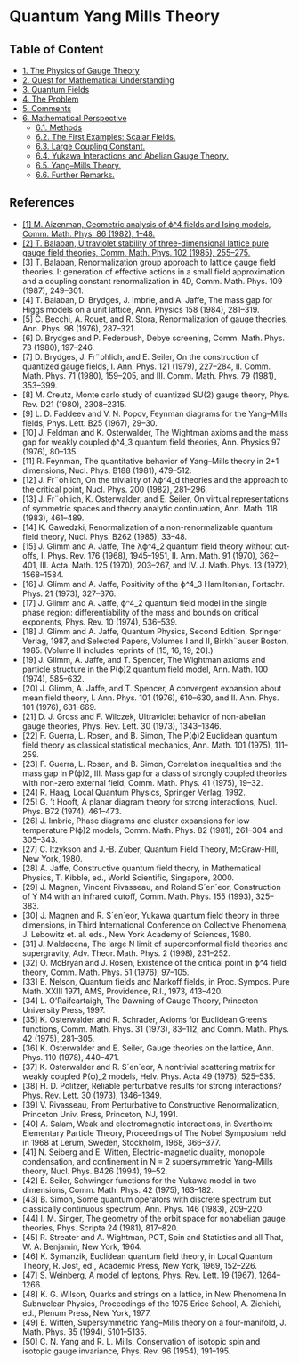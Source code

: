 # Quantum Yang Mills Theory

## Table of Content

- [1. The Physics of Gauge Theory]()
- [2. Quest for Mathematical Understanding]()
- [3. Quantum Fields]()
- [4. The Problem]()
- [5. Comments]()
- [6. Mathematical Perspective]()
  - [6.1. Methods]()
  - [6.2. The First Examples: Scalar Fields.]()
  - [6.3. Large Coupling Constant.]()
  - [6.4. Yukawa Interactions and Abelian Gauge Theory.]()
  - [6.5. Yang–Mills Theory.]()
  - [6.6. Further Remarks.]()
 
 ## References
 
- [[1] M. Aizenman, Geometric analysis of ϕ^4 fields and Ising models, Comm. Math. Phys. 86 (1982), 1–48.](https://github.com/anonymousr007/quantum-yang-mills-theory/blob/main/References/1103921614.pdf)
- [[2] T. Balaban, Ultraviolet stability of three-dimensional lattice pure gauge field theories, Comm. Math. Phys. 102 (1985), 255–275.](https://github.com/anonymousr007/quantum-yang-mills-theory/blob/main/References/1104114382.pdf)
- [3] T. Balaban, Renormalization group approach to lattice gauge field theories. I: generation of effective actions in a small field approximation and a coupling constant renormalization in 4D, Comm. Math. Phys. 109 (1987), 249–301.
- [4] T. Balaban, D. Brydges, J. Imbrie, and A. Jaffe, The mass gap for Higgs models on a unit lattice, Ann. Physics 158 (1984), 281–319.
- [5] C. Becchi, A. Rouet, and R. Stora, Renormalization of gauge theories, Ann. Phys. 98 (1976), 287–321.
- [6] D. Brydges and P. Federbush, Debye screening, Comm. Math. Phys. 73 (1980), 197–246.
- [7] D. Brydges, J. Fr¨ohlich, and E. Seiler, On the construction of quantized gauge fields, I. Ann. Phys. 121 (1979), 227–284, II. Comm. Math. Phys. 71 (1980), 159–205, and III. Comm. Math. Phys. 79 (1981), 353–399.
- [8] M. Creutz, Monte carlo study of quantized SU(2) gauge theory, Phys. Rev. D21 (1980), 2308–2315.
- [9] L. D. Faddeev and V. N. Popov, Feynman diagrams for the Yang–Mills fields, Phys. Lett. B25 (1967), 29–30.
- [10] J. Feldman and K. Osterwalder, The Wightman axioms and the mass gap for weakly coupled ϕ^4_3 quantum field theories, Ann. Physics 97 (1976), 80–135.
- [11] R. Feynman, The quantitative behavior of Yang–Mills theory in 2+1 dimensions, Nucl. Phys. B188 (1981), 479–512.
- [12] J. Fr¨ohlich, On the triviality of λϕ^4_d theories and the approach to the critical point, Nucl. Phys. 200 (1982), 281–296.
- [13] J. Fr¨ohlich, K. Osterwalder, and E. Seiler, On virtual representations of symmetric spaces and theory analytic continuation, Ann. Math. 118 (1983), 461–489.
- [14] K. Gawedzki, Renormalization of a non-renormalizable quantum field theory, Nucl. Phys. B262 (1985), 33–48.
- [15] J. Glimm and A. Jaffe, The λϕ^4_2 quantum field theory without cut-offs, I. Phys. Rev. 176 (1968), 1945–1951, II. Ann. Math. 91 (1970), 362–401, III. Acta. Math. 125 (1970), 203–267, and IV. J. Math. Phys. 13 (1972), 1568–1584.
- [16] J. Glimm and A. Jaffe, Positivity of the ϕ^4_3 Hamiltonian, Fortschr. Phys. 21 (1973), 327–376.
- [17] J. Glimm and A. Jaffe, ϕ^4_2 quantum field model in the single phase region: differentiability of the mass and bounds on critical exponents, Phys. Rev. 10 (1974), 536–539.
- [18] J. Glimm and A. Jaffe, Quantum Physics, Second Edition, Springer Verlag, 1987, and Selected Papers, Volumes I and II, Birkh¨auser Boston, 1985. (Volume II includes reprints of [15, 16, 19, 20].)
- [19] J. Glimm, A. Jaffe, and T. Spencer, The Wightman axioms and particle structure in the P(ϕ)2 quantum field model, Ann. Math. 100 (1974), 585–632.
- [20] J. Glimm, A. Jaffe, and T. Spencer, A convergent expansion about mean field theory, I. Ann. Phys. 101 (1976), 610–630, and II. Ann. Phys. 101 (1976), 631–669.
- [21] D. J. Gross and F. Wilczek, Ultraviolet behavior of non-abelian gauge theories, Phys. Rev. Lett. 30 (1973), 1343–1346.
- [22] F. Guerra, L. Rosen, and B. Simon, The P(ϕ)2 Euclidean quantum field theory as classical statistical mechanics, Ann. Math. 101 (1975), 111–259.
- [23] F. Guerra, L. Rosen, and B. Simon, Correlation inequalities and the mass gap in P(ϕ)2, III. Mass gap for a class of strongly coupled theories with non-zero external field, Comm. Math. Phys. 41 (1975), 19–32.
- [24] R. Haag, Local Quantum Physics, Springer Verlag, 1992.
- [25] G. ’t Hooft, A planar diagram theory for strong interactions, Nucl. Phys. B72 (1974), 461–473.
- [26] J. Imbrie, Phase diagrams and cluster expansions for low temperature P(ϕ)2 models, Comm. Math. Phys. 82 (1981), 261–304 and 305–343.
- [27] C. Itzykson and J.-B. Zuber, Quantum Field Theory, McGraw-Hill, New York, 1980.
- [28] A. Jaffe, Constructive quantum field theory, in Mathematical Physics, T. Kibble, ed., World Scientific, Singapore, 2000.
- [29] J. Magnen, Vincent Rivasseau, and Roland S´en´eor, Construction of Y M4 with an infrared cutoff, Comm. Math. Phys. 155 (1993), 325–383.
- [30] J. Magnen and R. S´en´eor, Yukawa quantum field theory in three dimensions, in Third International Conference on Collective Phenomena, J. Lebowitz et. al. eds., New York Academy of Sciences, 1980.
- [31] J. Maldacena, The large N limit of superconformal field theories and supergravity, Adv. Theor. Math. Phys. 2 (1998), 231–252.
- [32] O. McBryan and J. Rosen, Existence of the critical point in ϕ^4 field theory, Comm. Math. Phys. 51 (1976), 97–105.
- [33] E. Nelson, Quantum fields and Markoff fields, in Proc. Sympos. Pure Math. XXIII 1971, AMS, Providence, R.I., 1973, 413–420.
- [34] L. O’Raifeartaigh, The Dawning of Gauge Theory, Princeton University Press, 1997.
- [35] K. Osterwalder and R. Schrader, Axioms for Euclidean Green’s functions, Comm. Math. Phys. 31 (1973), 83–112, and Comm. Math. Phys. 42 (1975), 281–305.
- [36] K. Osterwalder and E. Seiler, Gauge theories on the lattice, Ann. Phys. 110 (1978), 440–471.
- [37] K. Osterwalder and R. S´en´eor, A nontrivial scattering matrix for weakly coupled P(ϕ)_2 models, Helv. Phys. Acta 49 (1976), 525–535.
- [38] H. D. Politzer, Reliable perturbative results for strong interactions? Phys. Rev. Lett. 30 (1973), 1346–1349.
- [39] V. Rivasseau, From Perturbative to Constructive Renormalization, Princeton Univ. Press, Princeton, NJ, 1991.
- [40] A. Salam, Weak and electromagnetic interactions, in Svartholm: Elementary Particle Theory, Proceedings of The Nobel Symposium held in 1968 at Lerum, Sweden, Stockholm, 1968, 366–377.
- [41] N. Seiberg and E. Witten, Electric-magnetic duality, monopole condensation, and confinement in N = 2 supersymmetric Yang–Mills theory, Nucl. Phys. B426 (1994), 19–52.
- [42] E. Seiler, Schwinger functions for the Yukawa model in two dimensions, Comm. Math. Phys. 42 (1975), 163–182.
- [43] B. Simon, Some quantum operators with discrete spectrum but classically continuous spectrum, Ann. Phys. 146 (1983), 209–220.
- [44] I. M. Singer, The geometry of the orbit space for nonabelian gauge theories, Phys. Scripta 24 (1981), 817–820.
- [45] R. Streater and A. Wightman, PCT, Spin and Statistics and all That, W. A. Benjamin, New York, 1964.
- [46] K. Symanzik, Euclidean quantum field theory, in Local Quantum Theory, R. Jost, ed., Academic Press, New York, 1969, 152–226.
- [47] S. Weinberg, A model of leptons, Phys. Rev. Lett. 19 (1967), 1264–1266.
- [48] K. G. Wilson, Quarks and strings on a lattice, in New Phenomena In Subnuclear Physics, Proceedings of the 1975 Erice School, A. Zichichi, ed., Plenum Press, New York, 1977.
- [49] E. Witten, Supersymmetric Yang–Mills theory on a four-manifold, J. Math. Phys. 35 (1994), 5101–5135.
- [50] C. N. Yang and R. L. Mills, Conservation of isotopic spin and isotopic gauge invariance, Phys. Rev. 96 (1954), 191–195.




